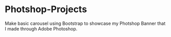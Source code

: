# Photshop-Projects
Make basic carousel using Bootstrap to showcase my Photshop Banner that I made through Adobe Photoshop.
